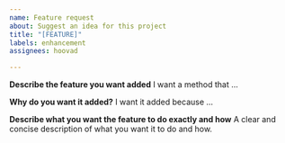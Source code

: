 ```yaml
---
name: Feature request
about: Suggest an idea for this project
title: "[FEATURE]"
labels: enhancement
assignees: hoovad

---
```


**Describe the feature you want added**
I want a method that ...

**Why do you want it added?**
I want it added because ...

**Describe what you want the feature to do exactly and how**
A clear and concise description of what you want it to do and how.
